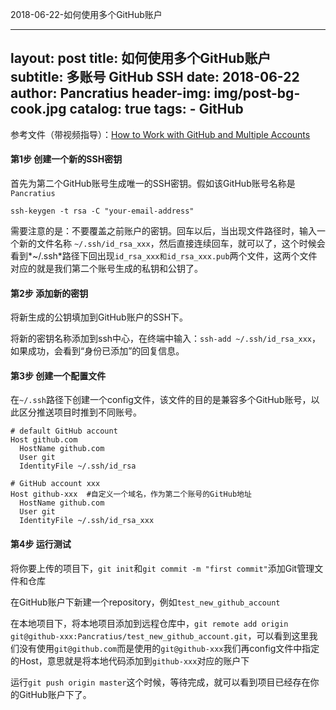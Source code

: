 2018-06-22-如何使用多个GitHub账户

---
layout:     post
title:      如何使用多个GitHub账户
subtitle:   多账号 GitHub SSH
date:       2018-06-22
author:     Pancratius
header-img: img/post-bg-cook.jpg
catalog: true
tags:
    - GitHub
---

参考文件（带视频指导）：[How to Work with GitHub and Multiple Accounts](https://code.tutsplus.com/tutorials/quick-tip-how-to-work-with-github-and-multiple-accounts--net-22574)

#### 第1步 创建一个新的SSH密钥

首先为第二个GitHub账号生成唯一的SSH密钥。假如该GitHub账号名称是`Pancratius`

```
ssh-keygen -t rsa -C "your-email-address"
```

需要注意的是：不要覆盖之前账户的密钥。回车以后，当出现文件路径时，输入一个新的文件名称 `~/.ssh/id_rsa_xxx`，然后直接连续回车，就可以了，这个时候会看到*~/.ssh*路径下回出现`id_rsa_xxx和id_rsa_xxx.pub`两个文件，这两个文件对应的就是我们第二个账号生成的私钥和公钥了。



#### 第2步 添加新的密钥

将新生成的公钥填加到GitHub账户的SSH下。

将新的密钥名称添加到ssh中心，在终端中输入：`ssh-add ~/.ssh/id_rsa_xxx`，如果成功，会看到“身份已添加”的回复信息。



#### 第3步 创建一个配置文件

在`~/.ssh`路径下创建一个config文件，该文件的目的是兼容多个GitHub账号，以此区分推送项目时推到不同账号。

```
# default GitHub account
Host github.com
  HostName github.com
  User git
  IdentityFile ~/.ssh/id_rsa

# GitHub account xxx
Host github-xxx  #自定义一个域名，作为第二个账号的GitHub地址
  HostName github.com
  User git
  IdentityFile ~/.ssh/id_rsa_xxx
```



#### 第4步 运行测试

将你要上传的项目下，`git init`和`git commit -m "first commit"`添加Git管理文件和仓库

在GitHub账户下新建一个repository，例如`test_new_github_account`

在本地项目下，将本地项目添加到远程仓库中，`git remote add origin git@github-xxx:Pancratius/test_new_github_account.git`，可以看到这里我们没有使用`git@github.com`而是使用的`git@github-xxx`我们再config文件中指定的Host，意思就是将本地代码添加到`github-xxx`对应的账户下

运行`git push origin master`这个时候，等待完成，就可以看到项目已经存在你的GitHub账户下了。



